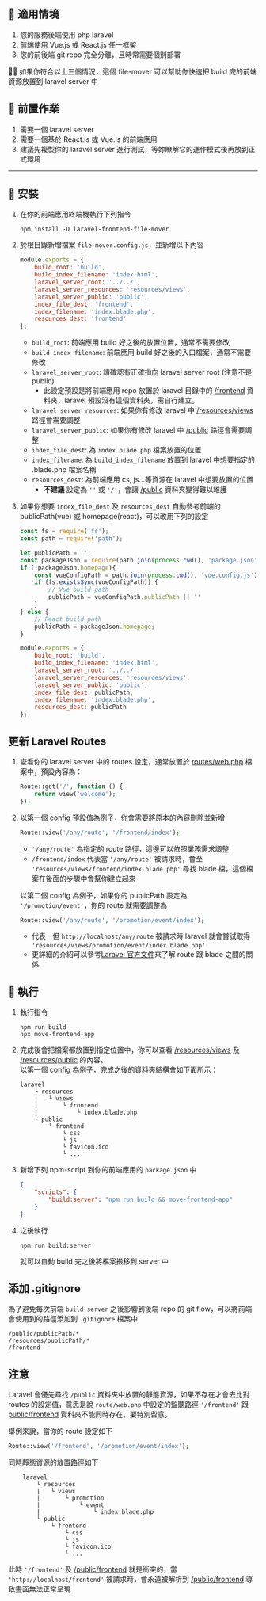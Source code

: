 ## 🍕 適用情境
1. 您的服務後端使用 php laravel
1. 前端使用 Vue.js 或 React.js 任一框架
1. 您的前後端 git repo 完全分離，且時常需要個別部署

👨‍🚀 如果你符合以上三個情況，這個 file-mover 可以幫助你快速把 build 完的前端資源放置到 laravel server 中

## 🔰 前置作業
1. 需要一個 laravel server
1. 需要一個基於 React.js 或 Vue.js 的前端應用
1. 建議先複製你的 laravel server 進行測試，等妳瞭解它的運作模式後再放到正式環境

---

## 🚀 安裝
1. 在你的前端應用終端機執行下列指令
    ```shell
    npm install -D laravel-frontend-file-mover
    ```

2. 於根目錄新增檔案 `file-mover.config.js`，並新增以下內容
    ```js
    module.exports = {
        build_root: 'build',
        build_index_filename: 'index.html',
        laravel_server_root: '../../',
        laravel_server_resources: 'resources/views',
        laravel_server_public: 'public',
        index_file_dest: 'frontend',
        index_filename: 'index.blade.php',
        resources_dest: 'frontend'
    };
    ```
    - `build_root`: 前端應用 build 好之後的放置位置，通常不需要修改
    - `build_index_filename`: 前端應用 build 好之後的入口檔案，通常不需要修改
    - `laravel_server_root`: 請確認有正確指向 laravel server root (注意不是 public)
        - 此設定預設是將前端應用 repo 放置於 laravel 目錄中的 <u>/frontend</u> 資料夾，laravel 預設沒有這個資料夾，需自行建立。
    - `laravel_server_resources`: 如果你有修改 laravel 中 <u>/resources/views</u> 路徑會需要調整
    - `laravel_server_public`: 如果你有修改 laravel 中 <u>/public</u> 路徑會需要調整
    - `index_file_dest`: 為 `index.blade.php` 檔案放置的位置
    - `index_filename`: 為 `build_index_filename` 放置到 laravel 中想要指定的 .blade.php 檔案名稱
    - `resources_dest`: 為前端應用 cs, js...等資源在 laravel 中想要放置的位置
        - **不建議** 設定為 `''` 或 `'/'`，會讓 <u>/public</u> 資料夾變得難以維護

3. 如果你想要 `index_file_dest` 及 `resources_dest` 自動參考前端的 publicPath(vue) 或 homepage(react)，可以改用下列的設定
    ```js
    const fs = require('fs');
    const path = require('path');

    let publicPath = '';
    const packageJson = require(path.join(process.cwd(), 'package.json'));
    if (!packageJson.homepage){
        const vueConfigPath = path.join(process.cwd(), 'vue.config.js');
        if (fs.existsSync(vueConfigPath)) {
            // Vue build path
            publicPath = vueConfigPath.publicPath || ''
        }
    } else {
        // React build path
        publicPath = packageJson.homepage;
    }

    module.exports = {
        build_root: 'build',
        build_index_filename: 'index.html',
        laravel_server_root: '../../',
        laravel_server_resources: 'resources/views',
        laravel_server_public: 'public',
        index_file_dest: publicPath,
        index_filename: 'index.blade.php',
        resources_dest: publicPath
    };
    ```

## 更新 Laravel Routes
1. 查看你的 laravel server 中的 routes 設定，通常放置於 <u>routes/web.php</u> 檔案中，預設內容為：
    ```php
    Route::get('/', function () {
        return view('welcome');
    });
    ```
2. 以第一個 config 預設值為例子，你會需要將原本的內容刪除並新增
    ```php
    Route::view('/any/route', '/frontend/index');
    ```
    - `'/any/route'` 為指定的 route 路徑，這邊可以依照業務需求調整
    - `/frontend/index` 代表當 `'/any/route'` 被請求時，會至 `'resources/views/frontend/index.blade.php'` 尋找 blade 檔，這個檔案在後面的步驟中會幫你建立起來

    以第二個 config 為例子，如果你的 publicPath 設定為 `'/promotion/event'`，你的 route 就需要調整為
    ```php
    Route::view('/any/route', '/promotion/event/index');
    ```
    - 代表一但 `http://localhost/any/route` 被請求時 laravel 就會嘗試取得 `'resources/views/promotion/event/index.blade.php'`
    - 更詳細的介紹可以參考[Laravel 官方文件](https://laravel.com/docs/9.x/routing#view-routes)來了解 route 跟 blade 之間的關係

## 🚩 執行
1. 執行指令
    ```shell
    npm run build
    npx move-frontend-app
    ```

2. 完成後會把檔案都放置到指定位置中，你可以查看 <u>/resources/views</u> 及 <u>/resources/public</u> 的內容。<br>
    以第一個 config 為例子，完成之後的資料夾結構會如下面所示：
    ```
    laravel
        └ resources
        |   └ views
        |       └ frontend
        |           └ index.blade.php
        └ public
            └ frontend
                └ css
                └ js
                └ favicon.ico
                └ ...
    ```

3. 新增下列 npm-script 到你的前端應用的 `package.json` 中
    ```json
    {
        "scripts": {
            "build:server": "npm run build && move-frontend-app"
        }
    }
    ```

4. 之後執行
    ```shell
    npm run build:server
    ```
    就可以自動 build 完之後將檔案搬移到 server 中

## 添加 .gitignore
為了避免每次前端 `build:server` 之後影響到後端 repo 的 git flow，可以將前端會使用到的路徑添加到 `.gitignore` 檔案中
```
/public/publicPath/*
/resources/publicPath/*
/frontend
```

## 注意
Laravel 會優先尋找 `/public` 資料夾中放置的靜態資源，如果不存在才會去比對 routes 的設定值，意思是說 `route/web.php` 中設定的監聽路徑 `'/frontend'` 跟 <u>public/frontend</u> 資料夾不能同時存在，要特別留意。<br>

舉例來說，當你的 route 設定如下
```php
Route::view('/frontend', '/promotion/event/index');
```
同時靜態資源的放置路徑如下
```
    laravel
        └ resources
        |   └ views
        |       └ promotion
        |           └ event
        |               └ index.blade.php
        └ public
            └ frontend
                └ css
                └ js
                └ favicon.ico
                └ ...
```
此時 `'/frontend'` 及 <u>/public/frontend</u> 就是衝突的，當 `'http://localhost/frontend'` 被請求時，會永遠被解析到 <u>/public/frontend</u> 導致畫面無法正常呈現
